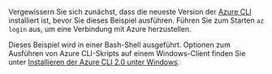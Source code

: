 

Vergewissern Sie sich zunächst, dass die neueste Version der [Azure CLI](https://docs.microsoft.com/cli/azure/install-azure-cli) installiert ist, bevor Sie dieses Beispiel ausführen. Führen Sie zum Starten `az login` aus, um eine Verbindung mit Azure herzustellen.

Dieses Beispiel wird in einer Bash-Shell ausgeführt. Optionen zum Ausführen von Azure CLI-Skripts auf einem Windows-Client finden Sie unter [Installieren der Azure CLI 2.0 unter Windows](/cli/azure/install-azure-cli-windows).
